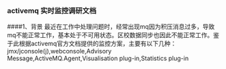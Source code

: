 ### activemq 实时监控调研文档
####1、背景
    最近在工作中处理问题时，经常出现mq因为积压消息过多，导致mq不能正常工作，基本处于不可用状态。区校数据同步也因此不能正常工作。鉴于此根据activemq官方文档提供的监控方案，主要有以下几种：jmx/jconsole(j),webconsole,Advisory Message,ActiveMQ.Agent,Visualisation plug-in,Statistics plug-in
